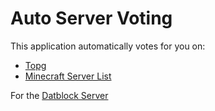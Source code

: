 # Auto Server Voting
This application automatically votes for you on:
- [Topg](https://topg.org/Minecraft/in-606527)
- [Minecraft Server List](https://minecraft-server-list.com/server/453566/vote/)

For the [Datblock Server](https://help.datblock.com/#/general?id=vote)